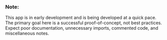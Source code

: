 ### Note:

This app is in early development and is being developed at a quick pace. The primary goal here is a successful proof-of-concept, not best practices. Expect poor documentation, unnecessary imports, commented code, and miscellaneous notes.
